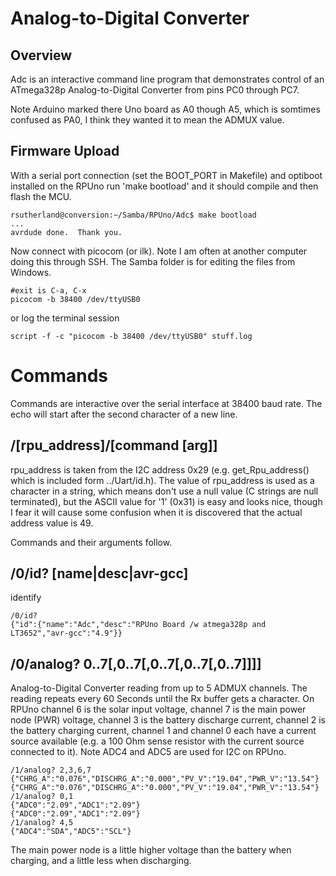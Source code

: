 # Analog-to-Digital Converter

## Overview

Adc is an interactive command line program that demonstrates control of an ATmega328p Analog-to-Digital Converter from pins PC0 through PC7. 

Note Arduino marked there Uno board as A0 though A5, which is somtimes confused as PA0, I think they wanted it to mean the ADMUX value. 

## Firmware Upload

With a serial port connection (set the BOOT_PORT in Makefile) and optiboot installed on the RPUno run 'make bootload' and it should compile and then flash the MCU.

``` 
rsutherland@conversion:~/Samba/RPUno/Adc$ make bootload
...
avrdude done.  Thank you.
``` 

Now connect with picocom (or ilk). Note I am often at another computer doing this through SSH. The Samba folder is for editing the files from Windows.


``` 
#exit is C-a, C-x
picocom -b 38400 /dev/ttyUSB0
``` 

or log the terminal session

``` 
script -f -c "picocom -b 38400 /dev/ttyUSB0" stuff.log
``` 


# Commands

Commands are interactive over the serial interface at 38400 baud rate. The echo will start after the second character of a new line. 


## /[rpu_address]/[command [arg]]

rpu_address is taken from the I2C address 0x29 (e.g. get_Rpu_address() which is included form ../Uart/id.h). The value of rpu_address is used as a character in a string, which means don't use a null value (C strings are null terminated), but the ASCII value for '1' (0x31) is easy and looks nice, though I fear it will cause some confusion when it is discovered that the actual address value is 49.

Commands and their arguments follow.


## /0/id? [name|desc|avr-gcc]

identify 

``` 
/0/id?
{"id":{"name":"Adc","desc":"RPUno Board /w atmega328p and LT3652","avr-gcc":"4.9"}}
```

##  /0/analog? 0..7[,0..7[,0..7[,0..7[,0..7]]]]    

Analog-to-Digital Converter reading from up to 5 ADMUX channels. The reading repeats every 60 Seconds until the Rx buffer gets a character. On RPUno channel 6 is the solar input voltage, channel 7 is the main power node (PWR) voltage, channel 3 is the battery discharge current, channel 2 is the battery charging current, channel 1 and channel 0 each have a current source available (e.g. a 100 Ohm sense resistor with the current source connected to it).  Note ADC4 and ADC5 are used for I2C on RPUno.

``` 
/1/analog? 2,3,6,7
{"CHRG_A":"0.076","DISCHRG_A":"0.000","PV_V":"19.04","PWR_V":"13.54"}
{"CHRG_A":"0.076","DISCHRG_A":"0.000","PV_V":"19.04","PWR_V":"13.54"}
/1/analog? 0,1
{"ADC0":"2.09","ADC1":"2.09"}
{"ADC0":"2.09","ADC1":"2.09"}
/1/analog? 4,5
{"ADC4":"SDA","ADC5":"SCL"}
```

The main power node is a little higher voltage than the battery when charging, and a little less when discharging.
